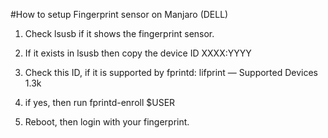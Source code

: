 #How to setup Fingerprint sensor on Manjaro (DELL)
1. Check lsusb if it shows the fingerprint sensor.

2. If it exists in lsusb then copy the device ID XXXX:YYYY

3. Check this ID, if it is supported by fprintd: lifprint — Supported Devices 1.3k

4. if yes, then run fprintd-enroll $USER

5. Reboot, then login with your fingerprint.